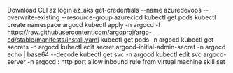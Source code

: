 Download CLI 
az login
az_aks get-credentials --name azuredevops --overwrite-existing --resource-group azurecicd
kubectl get pods
kubectl create namespace argocd
kubectl apply -n argocd -f https://raw.githubusercontent.com/argoproj/argo-cd/stable/manifests/install.yaml
kubectl get pods -n argocd
kubectl get secrets -n argocd
kubectl edit secret argocd-initial-admin-secret -n argocd
echo <copy encrypted code> | base64 --decode
kubectl get svc -n argocd
kubectl edit svc argocd-server -n argocd
<local host>: http port 
allow inbound rule from virtual machine skill set
